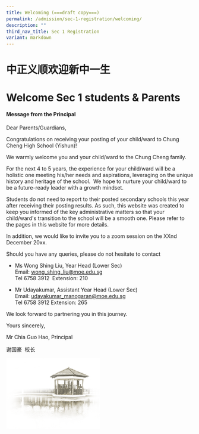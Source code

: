 ```yaml
---
title: Welcoming (===draft copy===)
permalink: /admission/sec-1-registration/welcoming/
description: ""
third_nav_title: Sec 1 Registration
variant: markdown
---
```

# **中正义顺欢迎新中一生**


# **Welcome Sec 1 students &amp; Parents**

#### **Message from the Principal**

Dear Parents/Guardians,

Congratulations on receiving your posting of your child/ward to Chung Cheng High School (Yishun)!&nbsp;

We warmly welcome you and your child/ward to the Chung Cheng family.

For the next 4 to 5 years, the experience for your child/ward will be a holistic one meeting his/her needs and aspirations, leveraging on the unique history and heritage of the school.&nbsp; We hope to nurture your child/ward to be a future-ready leader with a growth mindset.&nbsp;

Students do not need to report to their posted secondary schools this year after receiving their posting results. As such, this website was created to keep you informed of the key administrative matters so that your child/ward's transition to the school will be a smooth one. Please refer to the pages in this website for more details.

In addition, we would like to invite you to a zoom session on the XXnd December 20xx.&nbsp;

Should you have any queries, please do not hesitate to contact&nbsp;

*   Ms Wong Shing Liu, Year Head (Lower Sec)<br>
Email: [wong\_shing\_liu@moe.edu.sg](mailto:wong_shing_liu@moe.edu.sg)<br>
Tel 6758 3912&nbsp; Extension: 210

*   Mr Udayakumar, Assistant Year Head (Lower Sec)<br>
Email: [udayakumar\_manogaran@moe.edu.sg](mailto:udayakumar_manogaran@moe.edu.sg)<br>
Tel 6758 3912 Extension: 265

We look forward to partnering you in this journey.

Yours sincerely,

Mr Chia Guo Hao, Principal

谢国豪 &nbsp;校长




<img src="/images/pavilion.png" style="width:50%">